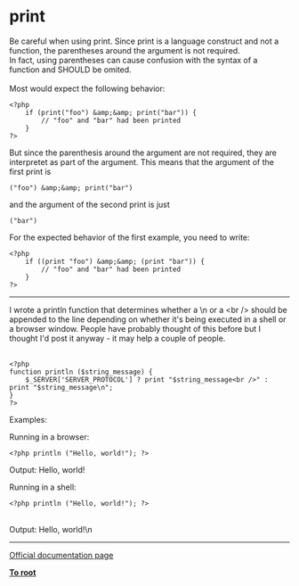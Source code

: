# print



Be careful when using print. Since print is a language construct and not a function, the parentheses around the argument is not required.<br>In fact, using parentheses can cause confusion with the syntax of a function and SHOULD be omited.<br><br>Most would expect the following behavior:<br>

```
<?php
    if (print("foo") &amp;&amp; print("bar")) {
        // "foo" and "bar" had been printed
    }
?>
```


But since the parenthesis around the argument are not required, they are interpretet as part of the argument.
This means that the argument of the first print is

    ("foo") &amp;&amp; print("bar")

and the argument of the second print is just

    ("bar")

For the expected behavior of the first example, you need to write: 


```
<?php
    if ((print "foo") &amp;&amp; (print "bar")) {
        // "foo" and "bar" had been printed
    }
?>
```
  

---

I wrote a println function that determines whether a \n or a &lt;br /&gt; should be appended to the line depending on whether it&apos;s being executed in a shell or a browser window.  People have probably thought of this before but I thought I&apos;d post it anyway - it may help a couple of people.<br><br>

```
<?php
function println ($string_message) {
    $_SERVER['SERVER_PROTOCOL'] ? print "$string_message<br />" : print "$string_message\n";
}
?>
```


Examples:

Running in a browser:



```
<?php println ("Hello, world!"); ?>
```

Output: Hello, world!<br />

Running in a shell:



```
<?php println ("Hello, world!"); ?>
```
<br>Output: Hello, world!\n  

---

[Official documentation page](https://www.php.net/manual/en/function.print.php)

**[To root](/README.md)**